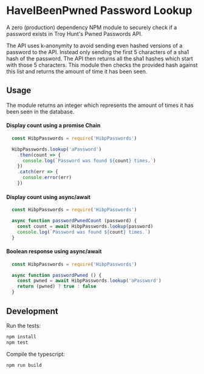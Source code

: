# HaveIBeenPwned Password Lookup

A zero (production) dependency NPM module to securely check if a password exists in Troy Hunt's Pwned Passwords API.

The API uses k-anonymity to avoid sending even hashed versions of a password to the API. Instead only sending the first 5 characters of a sha1 hash of the password. The API then returns all the sha1 hashes which start with those 5 characters. This module then checks the provided hash against this list and returns the amount of time it has been seen.

## Usage

The module returns an integer which represents the amount of times it has been seen in the database.

#### Display count using a promise Chain
``` javascript
  const HibpPasswords = require('HibpPasswords')

  HibpPasswords.lookup('aPassword')
    .then(count => {
      console.log(`Password was found ${count} times.`)
    })
    .catch(err => {
      console.error(err)
    })
```

#### Display count using async/await
``` javascript
  const HibpPasswords = require('HibpPasswords')

  async function passwordPwnedCount (password) {
    const count = await HibpPasswords.lookup(password)
    console.log(`Password was found ${count} times.`)
  }
```

#### Boolean response using async/await
``` javascript
  const HibpPasswords = require('HibpPasswords')

  async function passwordPwned () {
    const pwned = await HibpPasswords.lookup('aPassword')
    return (pwned) ? true : false
  }
```

## Development

Run the tests:

```sh
npm install
npm test
```

Compile the typescript:

```sh
npm run build
```

